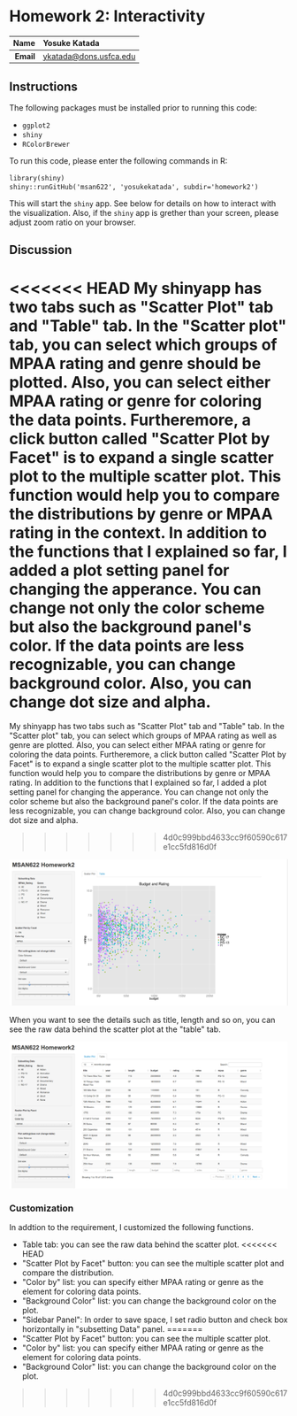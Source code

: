 Homework 2: Interactivity
==============================

| **Name**  | Yosuke Katada  |
|----------:|:-------------|
| **Email** | ykatada@dons.usfca.edu |

## Instructions ##

The following packages must be installed prior to running this code:

- `ggplot2`
- `shiny`
- `RColorBrewer`

To run this code, please enter the following commands in R:

```
library(shiny)
shiny::runGitHub('msan622', 'yosukekatada', subdir='homework2')
```

This will start the `shiny` app. See below for details on how to interact with the visualization.
Also, if the `shiny` app is grether than your screen, please adjust zoom ratio on your browser.

## Discussion ##

<<<<<<< HEAD
My shinyapp has two tabs such as "Scatter Plot" tab and "Table" tab. In the "Scatter plot" tab, you can select which groups of MPAA rating and genre should be plotted. Also, you can select either MPAA rating or genre for coloring the data points. Furtheremore, a click button called "Scatter Plot by Facet" is to expand a single scatter plot to the multiple scatter plot. This function would help you to compare the distributions by genre or MPAA rating in the context. In addition to the functions that I explained so far, I added a plot setting panel for changing the apperance. You can change not only the color scheme but also the background panel's color. If the data points are less recognizable, you can change background color. Also, you can change dot size and alpha.
=======
My shinyapp has two tabs such as "Scatter Plot" tab and "Table" tab. In the "Scatter plot" tab, you can select which groups of MPAA rating as well as genre are plotted. Also, you can select either MPAA rating or genre for coloring the data points. Furtheremore, a click button called "Scatter Plot by Facet" is to expand a single scatter plot to the multiple scatter plot. This function would help you to compare the distributions by genre or MPAA rating. In addition to the functions that I explained so far, I added a plot setting panel for changing the apperance. You can change not only the color scheme but also the background panel's color. If the data points are less recognizable, you can change background color. Also, you can change dot size and alpha.
>>>>>>> 4d0c999bbd4633cc9f60590c617e1cc5fd816d0f

![IMAGE](shinyapp_1.png)



When you want to see the details such as title, length and so on, you can see the raw data behind the scatter plot at the "table" tab.

![IMAGE](shinyapp_2.png)


### Customization ###
In addtion to the requirement, I customized the following functions.

- Table tab: you can see the raw data behind the scatter plot.
<<<<<<< HEAD
- "Scatter Plot by Facet" button: you can see the multiple scatter plot and compare the distribution.
- "Color by" list: you can specify either MPAA rating or genre as the element for coloring data points.
- "Background Color" list: you can change the background color on the plot.
- "Sidebar Panel": In order to save space, I set radio button and check box horizontally in "subsetting Data" panel.
=======
- "Scatter Plot by Facet" button: you can see the multiple scatter plot.
- "Color by" list: you can specify either MPAA rating or genre as the element for coloring data points.
- "Background Color" list: you can change the background color on the plot.
>>>>>>> 4d0c999bbd4633cc9f60590c617e1cc5fd816d0f

